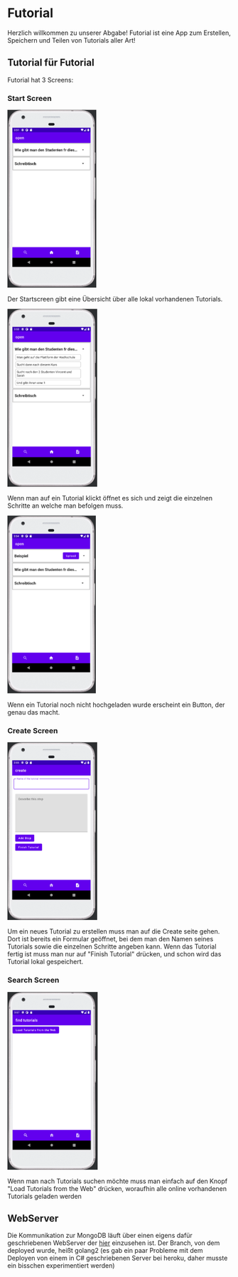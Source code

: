 # Futorial
Herzlich willkommen zu unserer Abgabe!
Futorial ist eine App zum Erstellen, Speichern und Teilen von Tutorials aller Art!

## Tutorial für Futorial

Futorial hat 3 Screens:

### Start Screen

<img alt="start screen" height="400" src="Screenshots/Startpage.png"/>

Der Startscreen gibt eine Übersicht über alle lokal vorhandenen Tutorials.

<img alt="start screen open" height="400" src="Screenshots/Startpage_open.png"/>

Wenn man auf ein Tutorial klickt öffnet es sich und zeigt die einzelnen Schritte an welche man befolgen muss.

<img alt="start screen upload" height="400" src="Screenshots/Startpage_upload.png"/>

Wenn ein Tutorial noch nicht hochgeladen wurde erscheint ein Button, der genau das macht.

### Create Screen

<img alt="create screen" height="400" src="Screenshots/Create.png"/>

Um ein neues Tutorial zu erstellen muss man auf die Create seite gehen. Dort ist bereits ein Formular geöffnet, bei dem man den Namen seines Tutorials sowie die einzelnen Schritte angeben kann. 
Wenn das Tutorial fertig ist muss man nur auf "Finish Tutorial" drücken, und schon wird das Tutorial lokal gespeichert. 

### Search Screen

<img alt="search screen" height="400" src="Screenshots/Search.png"/>

Wenn man nach Tutorials suchen möchte muss man einfach auf den Knopf "Load Tutorials from the Web" drücken, woraufhin alle online vorhandenen Tutorials geladen werden

## WebServer

Die Kommunikation zur MongoDB läuft über einen eigens dafür geschriebenen WebServer der [hier](https://github.com/VinuelMancent/appDevService "AppService") einzusehen ist. Der Branch, von dem deployed wurde, heißt golang2 (es gab ein paar Probleme mit dem Deployen von einem in C# geschriebenen Server bei heroku, daher musste ein bisschen experimentiert werden)
